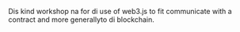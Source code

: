 Dis kind workshop na for di use of web3.js to fit communicate with a contract and more generallyto di blockchain.
